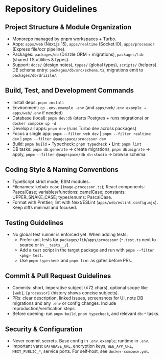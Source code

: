 # Repository Guidelines

## Project Structure & Module Organization
- Monorepo managed by pnpm workspaces + Turbo.
- Apps: `apps/web` (Next.js 15), `apps/realtime` (Socket.IO), `apps/processor` (Express file/ocr pipeline).
- Packages: `packages/db` (Drizzle ORM + migrations), `packages/lib` (shared TS utilities & types).
- Support: `docs/` (design notes), `types/` (global types), `scripts/` (helpers). DB schema entry: `packages/db/src/schema.ts`; migrations emit to `packages/db/drizzle/`.

## Build, Test, and Development Commands
- Install deps: `pnpm install`
- Environment: `cp .env.example .env` (and `apps/web/.env.example → apps/web/.env` if needed)
- Database (local): `pnpm dev:db` (starts Postgres + runs migrations) or `docker compose up -d`
- Develop all apps: `pnpm dev` (runs Turbo dev across packages)
- Focus a single app: `pnpm --filter web dev` | `pnpm --filter realtime dev` | `pnpm --filter @pagespace/processor dev`
- Build: `pnpm build`  • Typecheck: `pnpm typecheck`  • Lint: `pnpm lint`
- DB tasks: `pnpm db:generate` → create migrations, `pnpm db:migrate` → apply, `pnpm --filter @pagespace/db db:studio` → browse schema

## Coding Style & Naming Conventions
- TypeScript strict mode; ESM modules.
- Filenames: kebab-case (`image-processor.ts`); React components: PascalCase; variables/functions: camelCase; constants: UPPER_SNAKE_CASE; types/enums: PascalCase.
- Format with Prettier; lint with Next/ESLint (`apps/web/eslint.config.mjs`). Keep diffs minimal and focused.

## Testing Guidelines
- No global test runner is enforced yet. When adding tests:
  - Prefer unit tests for `packages/lib`/`apps/processor` (`*.test.ts` next to source or in `__tests__/`).
  - Add a `test` script in the target package and run with `pnpm --filter <pkg> test`.
  - Use `pnpm typecheck` and `pnpm lint` as gates before PRs.

## Commit & Pull Request Guidelines
- Commits: short, imperative subject (≤72 chars), optional scope like `[web]`, `[processor]` (history shows concise subjects).
- PRs: clear description, linked issues, screenshots for UI, note DB migrations and any `.env` or config changes. Include reproduction/verification steps.
- Before opening: run `pnpm build`, `pnpm typecheck`, and relevant `db:*` tasks.

## Security & Configuration
- Never commit secrets. Base config in `.env.example`; runtime in `.env`.
- Important vars: `DATABASE_URL`, encryption keys, `WEB_APP_URL`, `NEXT_PUBLIC_*`, service ports. For self‑host, see `docker-compose.yml`.
